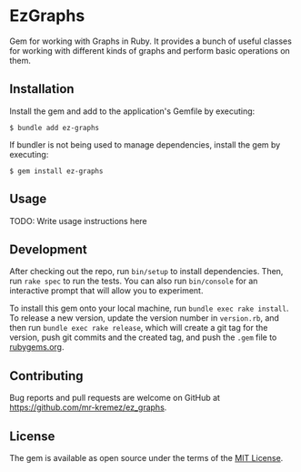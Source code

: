 # EzGraphs

Gem for working with Graphs in Ruby.
It provides a bunch of useful classes for working with different kinds of graphs and perform basic operations on them.

## Installation

Install the gem and add to the application's Gemfile by executing:

    $ bundle add ez-graphs

If bundler is not being used to manage dependencies, install the gem by executing:

    $ gem install ez-graphs

## Usage

TODO: Write usage instructions here

## Development

After checking out the repo, run `bin/setup` to install dependencies. Then, run `rake spec` to run the tests. You can also run `bin/console` for an interactive prompt that will allow you to experiment.

To install this gem onto your local machine, run `bundle exec rake install`. To release a new version, update the version number in `version.rb`, and then run `bundle exec rake release`, which will create a git tag for the version, push git commits and the created tag, and push the `.gem` file to [rubygems.org](https://rubygems.org).

## Contributing

Bug reports and pull requests are welcome on GitHub at https://github.com/mr-kremez/ez_graphs.

## License

The gem is available as open source under the terms of the [MIT License](https://opensource.org/licenses/MIT).
